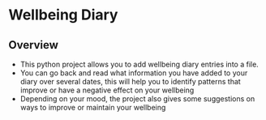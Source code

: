 # Wellbeing Diary
## Overview
* This python project allows you to add wellbeing diary entries into a file.
* You can go back and read what information you have added to your diary over several dates, this will help you to identify patterns that improve or have a negative effect on your wellbeing
* Depending on your mood, the project also gives some suggestions on ways to improve or maintain your wellbeing 